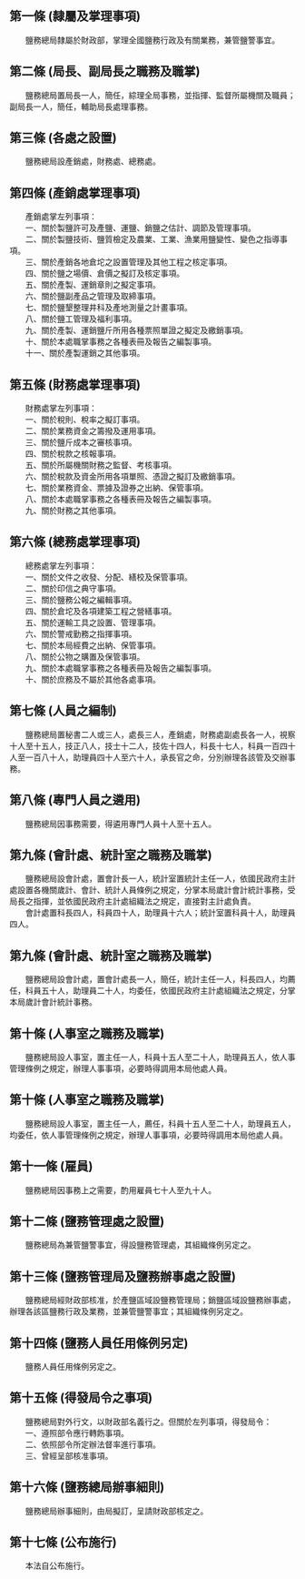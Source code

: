 第一條 (隸屬及掌理事項)
-----------------------
　　鹽務總局隸屬於財政部，掌理全國鹽務行政及有關業務，兼管鹽警事宜。  


第二條 (局長、副局長之職務及職掌)
---------------------------------
　　鹽務總局置局長一人，簡任，綜理全局事務，並指揮、監督所屬機關及職員；副局長一人，簡任，輔助局長處理事務。  


第三條 (各處之設置)
-------------------
　　鹽務總局設產銷處，財務處、總務處。  


第四條 (產銷處掌理事項)
-----------------------
　　產銷處掌左列事項：  
　　一、關於製鹽許可及產鹽、運鹽、銷鹽之估計、調節及管理事項。  
　　二、關於製鹽技術、鹽質檢定及農業、工業、漁業用鹽變性、變色之指導事項。  
　　三、關於產銷各地倉坨之設置管理及其他工程之核定事項。  
　　四、關於鹽之場價、倉價之擬訂及核定事項。  
　　五、關於產製、運銷章則之擬定事項。  
　　六、關於鹽副產品之管理及取締事項。  
　　七、關於鹽墾整理井科及產地測量之計畫事項。  
　　八、關於鹽工管理及福利事項。  
　　九、關於產製、運銷鹽斤所用各種票照單證之擬定及繳銷事項。  
　　十、關於本處職掌事務之各種表冊及報告之編製事項。  
　　十一、關於產製運銷之其他事項。  


第五條 (財務處掌理事項)
-----------------------
　　財務處掌左列事項：  
　　一、關於稅則、稅率之擬訂事項。  
　　二、關於業務資金之籌撥及運用事項。  
　　三、關於鹽斤成本之審核事項。  
　　四、關於稅款之核報事項。  
　　五、關於所屬機關財務之監督、考核事項。  
　　六、關於稅款及資金所用各項單照、憑證之擬訂及繳銷事項。  
　　七、關於業務資金、票據及證券之出納、保管事項。  
　　八、關於本處職掌事務之各種表冊及報告之編製事項。  
　　九、關於財務之其他事項。  


第六條 (總務處掌理事項)
-----------------------
　　總務處掌左列事項：  
　　一、關於文件之收發、分配、繕校及保管事項。  
　　二、關於印信之典守事項。  
　　三、關於鹽務公報之編輯事項。  
　　四、關於倉坨及各項建築工程之營繕事項。  
　　五、關於運輸工具之設置、管理事項。  
　　六、關於警戒勤務之指揮事項。  
　　七、關於本局經費之出納、保管事項。  
　　八、關於公物之購置及保管事項。  
　　九、關於本處職掌事務之各種表冊及報告之編製事項。  
　　十、關於庶務及不屬於其他各處事項。  


第七條 (人員之編制)
-------------------
　　鹽務總局置秘書二人或三人，處長三人，產銷處，財務處副處長各一人，視察十人至十五人，技正八人，技士十二人，技佐十四人，科長十七人，科員一百四十人至一百八十人，助理員四十人至六十人，承長官之命，分別辦理各該管及交辦事務。  


第八條 (專門人員之遴用)
-----------------------
　　鹽務總局因事務需要，得遴用專門人員十人至十五人。  


第九條 (會計處、統計室之職務及職掌)
-----------------------------------
　　鹽務總局設會計處，置會計長一人，統計室置統計主任一人，依國民政府主計處設置各機關歲計、會計、統計人員條例之規定，分掌本局歲計會計統計事務，受局長之指揮，並依國民政府主計處組織法之規定，直接對主計處負責。  
　　會計處置科長四人，科員四十人，助理員十六人；統計室置科員十人，助理員四人。  


第九條 (會計處、統計室之職務及職掌)
-----------------------------------
　　鹽務總局設會計處，置會計處長一人，簡任，統計主任一人，科長四人，均薦任，科員五十人，助理員二十人，均委任，依國民政府主計處組織法之規定，分掌本局歲計會計統計事務。  


第十條 (人事室之職務及職掌)
---------------------------
　　鹽務總局設人事室，置主任一人，科員十五人至二十人，助理員五人，依人事管理條例之規定，辦理人事事項，必要時得調用本局他處人員。  


第十條 (人事室之職務及職掌)
---------------------------
　　鹽務總局設人事室，置主任一人，薦任，科員十五人至二十人，助理員五人，均委任，依人事管理條例之規定，辦理人事事項，必要時得調用本局他處人員。  


第十一條 (雇員)
---------------
　　鹽務總局因事務上之需要，酌用雇員七十人至九十人。  


第十二條 (鹽務管理處之設置)
---------------------------
　　鹽務總局為兼管鹽警事宜，得設鹽務管理處，其組織條例另定之。  


第十三條 (鹽務管理局及鹽務辦事處之設置)
---------------------------------------
　　鹽務總局經財政部核准，於產鹽區域設鹽務管理局；銷鹽區域設鹽務辦事處，辦理各該區鹽務行政及業務，並兼管鹽警事宜；其組織條例另定之。  


第十四條 (鹽務人員任用條例另定)
-------------------------------
　　鹽務人員任用條例另定之。  


第十五條 (得發局令之事項)
-------------------------
　　鹽務總局對外行文，以財政部名義行之。但關於左列事項，得發局令：  
　　一、遵照部令應行轉飭事項。  
　　二、依照部令所定辦法督率進行事項。  
　　三、曾經呈部核准事項。  


第十六條 (鹽務總局辦事細則)
---------------------------
　　鹽務總局辦事細則，由局擬訂，呈請財政部核定之。  


第十七條 (公布施行)
-------------------
　　本法自公布施行。